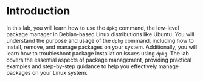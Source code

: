 # Introduction

In this lab, you will learn how to use the `dpkg` command, the low-level package manager in Debian-based Linux distributions like Ubuntu. You will understand the purpose and usage of the `dpkg` command, including how to install, remove, and manage packages on your system. Additionally, you will learn how to troubleshoot package installation issues using `dpkg`. The lab covers the essential aspects of package management, providing practical examples and step-by-step guidance to help you effectively manage packages on your Linux system.
